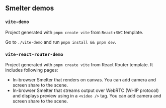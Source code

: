 ## Smelter demos

### `vite-demo`

Project generated with `pnpm create vite` from `React`+`SWC` template.

Go to `./vite-demo` and run `pnpm install && pnpm dev`.

### `vite-react-router-demo`

Project generated with `pnpm create vite` from React Router template. It includes
following pages:
- In-browser Smelter that renders on canvas. You can add camera and screen share to the scene.
- In-browser Smelter that streams output over WebRTC (WHIP protocol) and displays preview using
in a `<video />` tag. You can add camera and screen share to the scene.
